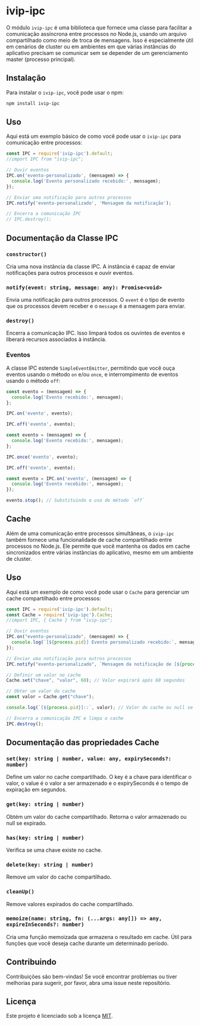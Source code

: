 # ivip-ipc

O módulo `ivip-ipc` é uma biblioteca que fornece uma classe para facilitar a comunicação assíncrona entre processos no Node.js, usando um arquivo compartilhado como meio de troca de mensagens. Isso é especialmente útil em cenários de cluster ou em ambientes em que várias instâncias do aplicativo precisam se comunicar sem se depender de um gerenciamento master (processo principal).

## Instalação

Para instalar o `ivip-ipc`, você pode usar o npm:

```bash
npm install ivip-ipc
```

## Uso

Aqui está um exemplo básico de como você pode usar o `ivip-ipc` para comunicação entre processos:

```javascript
const IPC = require('ivip-ipc').default;
//import IPC from "ivip-ipc";

// Ouvir eventos
IPC.on('evento-personalizado', (mensagem) => {
  console.log('Evento personalizado recebido:', mensagem);
});

// Enviar uma notificação para outros processos
IPC.notify('evento-personalizado', 'Mensagem da notificação');

// Encerra a comunicação IPC
// IPC.destroy();
```

## Documentação da Classe IPC

### `constructor()`

Cria uma nova instância da classe IPC. A instância é capaz de enviar notificações para outros processos e ouvir eventos.

### `notify(event: string, message: any): Promise<void>`

Envia uma notificação para outros processos. O `event` é o tipo de evento que os processos devem receber e o `message` é a mensagem para enviar.

### `destroy()`

Encerra a comunicação IPC. Isso limpará todos os ouvintes de eventos e liberará recursos associados à instância.


### Eventos

A classe IPC estende `SimpleEventEmitter`, permitindo que você ouça eventos usando o método `on` e/ou `once`, e interrompimento de eventos usando o método `off`:

```javascript
const evento = (mensagem) => {
  console.log('Evento recebido:', mensagem);
};

IPC.on('evento', evento);

IPC.off('evento', evento);
```

```javascript
const evento = (mensagem) => {
  console.log('Evento recebido:', mensagem);
};

IPC.once('evento', evento);

IPC.off('evento', evento);
```

```javascript
const evento = IPC.on('evento', (mensagem) => {
  console.log('Evento recebido:', mensagem);
});

evento.stop(); // Substituindo o uso do método `off`
```

## Cache

Além de uma comunicação entre processos simultâneas, o `ivip-ipc` também fornece uma funcionalidade de cache compartilhado entre processos no Node.js. Ele permite que você mantenha os dados em cache sincronizados entre várias instâncias do aplicativo, mesmo em um ambiente de cluster.

## Uso

Aqui está um exemplo de como você pode usar o `Cache` para gerenciar um cache compartilhado entre processos:

```javascript
const IPC = require('ivip-ipc').default;
const Cache = require('ivip-ipc').Cache;
//import IPC, { Cache } from "ivip-ipc";

// Ouvir eventos
IPC.on("evento-personalizado", (mensagem) => {
  console.log(`[${process.pid}] Evento personalizado recebido:`, mensagem);
});

// Enviar uma notificação para outros processos
IPC.notify("evento-personalizado", `Mensagem da notificação de [${process.pid}]`);

// Definir um valor no cache
Cache.set("chave", "valor", 60); // Valor expirará após 60 segundos

// Obter um valor do cache
const valor = Cache.get("chave");

console.log(`[${process.pid}]::`, valor); // Valor do cache ou null se expirado

// Encerra a comunicação IPC e limpa o cache
IPC.destroy();
```

## Documentação das propriedades Cache

### `set(key: string | number, value: any, expirySeconds?: number)`
Define um valor no cache compartilhado. O key é a chave para identificar o valor, o value é o valor a ser armazenado e o expirySeconds é o tempo de expiração em segundos.

### `get(key: string | number)`
Obtém um valor do cache compartilhado. Retorna o valor armazenado ou null se expirado.

### `has(key: string | number)`
Verifica se uma chave existe no cache.

### `delete(key: string | number)`
Remove um valor do cache compartilhado.

### `cleanUp()`
Remove valores expirados do cache compartilhado.

### `memoize(name: string, fn: (...args: any[]) => any, expireInSeconds?: number)`
Cria uma função memoizada que armazena o resultado em cache. Útil para funções que você deseja cache durante um determinado período.

## Contribuindo

Contribuições são bem-vindas! Se você encontrar problemas ou tiver melhorias para sugerir, por favor, abra uma issue neste repositório.

## Licença

Este projeto é licenciado sob a licença [MIT](LICENSE).
